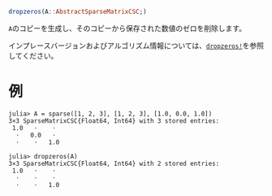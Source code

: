 ```julia
dropzeros(A::AbstractSparseMatrixCSC;)
```

`A`のコピーを生成し、そのコピーから保存された数値のゼロを削除します。

インプレースバージョンおよびアルゴリズム情報については、[`dropzeros!`](@ref)を参照してください。

# 例

```jldoctest
julia> A = sparse([1, 2, 3], [1, 2, 3], [1.0, 0.0, 1.0])
3×3 SparseMatrixCSC{Float64, Int64} with 3 stored entries:
 1.0   ⋅    ⋅
  ⋅   0.0   ⋅
  ⋅    ⋅   1.0

julia> dropzeros(A)
3×3 SparseMatrixCSC{Float64, Int64} with 2 stored entries:
 1.0   ⋅    ⋅
  ⋅    ⋅    ⋅
  ⋅    ⋅   1.0
```
